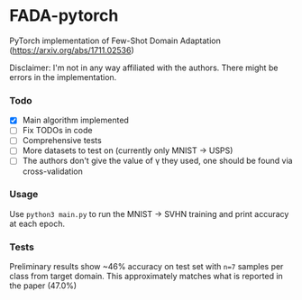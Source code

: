 # FADA-pytorch

PyTorch implementation of Few-Shot Domain Adaptation (https://arxiv.org/abs/1711.02536)

Disclaimer: I'm not in any way affiliated with the authors. There might be errors in the implementation.

### Todo

* [x] Main algorithm implemented
* [ ] Fix TODOs in code
* [ ] Comprehensive tests 
* [ ] More datasets to test on (currently only MNIST -> USPS)
* [ ] The authors don't give the value of γ they used, one should be found via cross-validation

### Usage

Use `python3 main.py` to run the MNIST -> SVHN training and print accuracy at each epoch.

### Tests

Preliminary results show ~46% accuracy on test set with `n=7` samples per class from target domain. This approximately matches what is reported in the paper (47.0%)